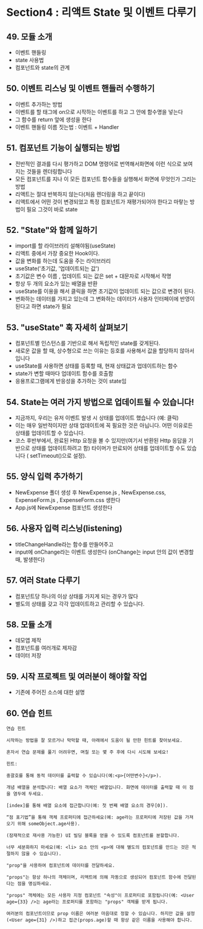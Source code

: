 # Section4 : 리액트 State 및 이벤트 다루기

## 49. 모듈 소개

- 이벤트 핸들링
- state 사용법
- 컴포넌트와 state의 관계

## 50. 이벤트 리스닝 및 이벤트 핸들러 수행하기

- 이벤트 추가하는 방법
- 이벤트를 할 태그에 on으로 시작하는 이벤트를 하고 그 안에 함수명을 넣는다
- 그 함수를 return 앞에 생성을 한다
- 이벤트 핸들링 이름 짓는법 : 이벤트 + Handler

## 51. 컴포넌트 기능이 실행되는 방법

- 전반적인 결과를 다시 평가하고 DOM 명령어로 번역해서화면에 이런 식으로 보여지는 것들을 렌더링합니다
- 모든 컴포넌트를 지나 이 모든 컴포넌트 함수들을 실행해서 화면에 무엇인가 그리는 방법
- 리액트는 절대 반복하지 않는다(처음 렌더링을 하고 끝이다)
- 리액트에서 어떤 것이 변경되었고 특정 컴포넌트가 재평가되어야 한다고 마랗는 방법이 필요
  그것이 바로 state

## 52. "State"와 함께 일하기

- import를 할 라이브러리 설해야됨(useState)
- 리액트 중에서 가장 중요한 Hook이다.
- 값을 변화를 하는데 도움을 주는 라이브러리
- useState('초기값, '업데이트되는 값')
- 초기값은 변수 이름 , 업데이트 되는 값은 set + 대문자로 시작해서 작명
- 항상 두 개의 요소가 있는 배열을 반환
- useState를 이용을 해서 클릭을 하면 초기값이 업데이트 되는 값으로 변경이 된다.
- 변화하는 데이터를 가지고 있는데 그 변화하는 데이터가 사용자 인터페이에 반영이된다고 하면 state가 필요

## 53. "useState" 훅 자세히 살펴보기

- 컴포넌트별 인스턴스를 기반으로 해서 독립적인 state를 갖게된다.
- 새로운 값을 할 때, 상수형으로 쓰는 이유는 등호를 사용해서 값을 할당하지 않아서 입니다
- useState를 사용하면 상태를 등록할 때, 현재 상태값과 업데이트하는 함수
- state가 변할 때마다 업데이트 함수를 호출함
- 응용프로그램에게 반응성을 추가하는 것이 state임

## 54. State는 여러 가지 방법으로 업데이트될 수 있습니다!

- 지금까지, 우리는 유저 이벤트 발생 시 상태를 업데이트 했습니다 (예: 클릭)
- 이는 매우 일반적이지만 상태 업데이트에 꼭 필요한 것은 아닙니다. 어떤 이유로든 상태를 업데이트할 수 있습니다.
- 코스 후반부에서, 완료된 Http 요청을 볼 수 있지만(여기서 반환된 Http 응답을 기반으로 상태를 업데이트하려고 함) 타이머가 만료되어 상태를 업데이트할 수도 있습니다 ( setTimeout()으로 설정).

## 55. 양식 입력 추가하기

- NewExpense 폴더 생성 후 NewExpense.js , NewExpense.css, ExpenseForm.js , ExpenseForm.css 생한다
- App.js에 NewExpense 컴포넌트 생성한다

## 56. 사용자 입력 리스닝(listening)

- titleChangeHandle라는 함수를 만들어주고
- input에 onChange라는 이벤트 생성한다 (onChange는 input 안의 값이 변경할 때, 발생한다)

## 57. 여러 State 다루기

- 컴포넌트당 하나의 이상 상태를 가지게 되는 경우가 많다
- 별도의 상태를 갖고 각각 업데이트하고 관리할 수 있습니다.

## 58. 모듈 소개

- 데모앱 제작
- 컴포넌트를 여러개로 제자감
- 데이터 저장

## 59. 시작 프로젝트 및 여러분이 해야할 작업

- 기존에 주어진 소스에 대한 설명

## 60. 연습 힌트

```
연습 힌트

시작하는 방법을 잘 모르거나 막막할 때, 아래에서 도움이 될 만한 힌트를 찾아보세요.

혼자서 연습 문제를 풀기 어려우면, 며칠 또는 몇 주 후에 다시 시도해 보세요!

힌트:

중괄호를 통해 동적 데이터를 출력할 수 있습니다(예:<p>{어떤변수}</p>).

개념 배열을 분석합니다: 배열 요소가 객체인 배열입니다. 화면에 데이터를 출력할 때 이 점을 염두에 두세요.

[index]를 통해 배열 요소에 접근합니다(예: 첫 번째 배열 요소의 경우[0]).

“점 표기법”을 통해 객체 프로퍼티에 접근하세요(예: age라는 프로퍼티에 저장된 값을 가져오기 위해 someObject.age사용).

(잠재적으로 재사용 가능한) UI 빌딩 블록을 얻을 수 있도록 컴포넌트를 분할합니다.

너무 세분화하지 마세요(예: <li> 요소 안의 <p>에 대해 별도의 컴포넌트를 만드는 것은 적절하지 않을 수 있습니다).

"prop"을 사용하여 컴포넌트에 데이터를 전달하세요.

"props"는 항상 하나의 객체이며, 리액트에 의해 자동으로 생성되어 컴포넌트 함수에 전달된다는 점을 명심하세요.

"props" 객체에는 모든 사용자 지정 컴포넌트 "속성"이 프로퍼티로 포함됩니다(예: <User age={33} />는 age라는 프로퍼티를 포함하는 "props" 객체를 받게 됩니다.

여러분의 컴포넌트이므로 prop 이름은 여러분 마음대로 정할 수 있습니다. 하지만 값을 설정(<User age={31} />)하고 접근(props.age)할 때 항상 같은 이름을 사용해야 합니다.
```
